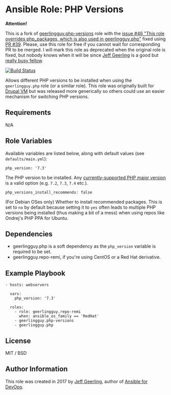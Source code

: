 # Ansible Role: PHP Versions

**Attention!**

This is a fork of [geerlingguy.php-versions](https://galaxy.ansible.com/geerlingguy/php-versions) role with the
[issue #46 "This role overrides php_packages, which is also used in geerlingguy.php"](https://github.com/geerlingguy/ansible-role-php-versions/issues/46)
fixed using [PR #39](https://github.com/geerlingguy/ansible-role-php-versions/pull/39). Please, use this role for free
if you cannot wait for corresponding PR to be merged. I will mark this role as deprecated when the original role is
fixed, but nobody knows when it will be since [Jeff Geerling](https://www.jeffgeerling.com/) is a good but
[really busy fellow](https://www.jeffgeerling.com/blog/2020/enabling-stale-issue-bot-on-my-github-repositories).

[![Build Status](https://travis-ci.org/webarchitect609/ansible-role-php-versions.svg?branch=master)](https://travis-ci.org/webarchitect609/ansible-role-php-versions)

Allows different PHP versions to be installed when using the `geerlingguy.php` role (or a similar role). This role was originally built for [Drupal VM](https://www.drupalvm.com) but was released more generically so others could use an easier mechanism for switching PHP versions.

## Requirements

N/A

## Role Variables

Available variables are listed below, along with default values (see `defaults/main.yml`):

    php_version: '7.3'

The PHP version to be installed. Any [currently-supported PHP major version](http://php.net/supported-versions.php) is a valid option (e.g. `7.2`, `7.3`, `7.4` etc.).

    php_versions_install_recommends: false

(For Debian OSes only) Whether to install recommended packages. This is set to `no` by default because setting it to `yes` often leads to multiple PHP versions being installed (thus making a bit of a mess) when using repos like Ondrej's PHP PPA for Ubuntu.

## Dependencies

  - geerlingguy.php is a soft dependency as the `php_version` variable is required to be set.
  - geerlingguy.repo-remi, if you're using CentOS or a Red Hat derivative.

## Example Playbook

    - hosts: webservers
    
      vars:
        php_version: '7.3'
    
      roles:
        - role: geerlingguy.repo-remi
          when: ansible_os_family == 'RedHat'
        - geerlingguy.php-versions
        - geerlingguy.php

## License

MIT / BSD

## Author Information

This role was created in 2017 by [Jeff Geerling](https://www.jeffgeerling.com/), author of [Ansible for DevOps](https://www.ansiblefordevops.com/).
